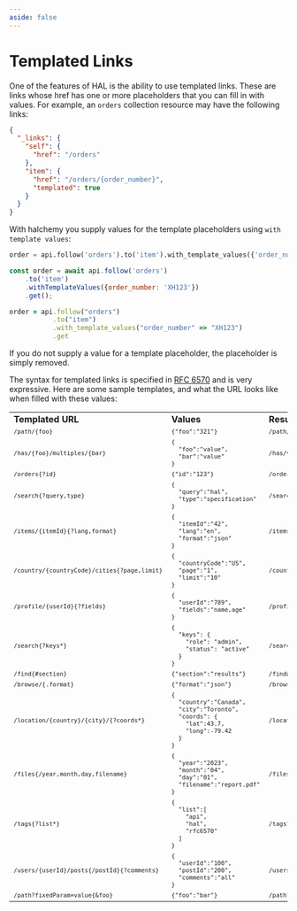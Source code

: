 ```yaml
---
aside: false
---
```

# Templated Links
One of the features of HAL is the ability to use templated links.  These are links whose href has one or more placeholders that you can fill in with values.  For example, an `orders` collection resource may have the following links:

```json
{
  "_links": {
    "self": {
      "href": "/orders"
    },
    "item": {
      "href": "/orders/{order_number}",
      "templated": true
    }
  }
}
```

With halchemy you supply values for the template placeholders using `with template values`:

<tabs>
<tab name="Python">

```python
order = api.follow('orders').to('item').with_template_values({'order_number': 'XH123'}).get()
```
</tab>

<tab name="JavaScript">

```javascript
const order = await api.follow('orders')
    .to('item')
    .withTemplateValues({order_number: 'XH123'})
    .get();
```
</tab>

<tab name="Ruby">

```ruby
order = api.follow("orders")
           .to("item")
           .with_template_values("order_number" => "XH123")
           .get
```
</tab>

<future-languages />
</tabs>

If you do not supply a value for a template placeholder, the placeholder is simply removed.

The syntax for templated links is specified in [RFC 6570](https://datatracker.ietf.org/doc/html/rfc6570) and is very expressive.  Here are some sample templates, and what the URL looks like when filled with these values:

<style>
pre.tableSnippet {
  font-size: 8pt;
  margin: 0 !important;
  padding: 0pt;
}
td.header {
  font-weight: bold;
}
</style>
<table>
<tr>
  <td class="header">Templated URL</td>
  <td class="header">Values</td>
  <td class="header">Resulting URL</td>
</tr>
<tr>
  <td><pre class="tableSnippet">/path/{foo}</pre></td>
  <td><pre class="tableSnippet">{"foo":"321"}</pre></td>
  <td><pre class="tableSnippet">/path/321</pre></td></tr>
<tr>
  <td><pre class="tableSnippet">/has/{foo}/multiples/{bar}</pre></td>
  <td><pre class="tableSnippet">{
  "foo":"value",
  "bar":"value"
}</pre></td>
  <td><pre class="tableSnippet">/has/value/multiples/value</pre></td></tr>
<tr>
  <td><pre class="tableSnippet">/orders{?id}</pre></td>
  <td><pre class="tableSnippet">{"id":"123"}</pre></td>
  <td><pre class="tableSnippet">/orders?id=123</pre></td></tr>
<tr>
  <td><pre class="tableSnippet">/search{?query,type}</pre></td>
  <td><pre class="tableSnippet">{
  "query":"hal",
  "type":"specification"
}</pre></td>
  <td><pre class="tableSnippet">/search?query=hal&type=specification</pre></td></tr>
<tr>
  <td><pre class="tableSnippet">/items/{itemId}{?lang,format}</pre></td>
  <td><pre class="tableSnippet">{
  "itemId":"42",
  "lang":"en",
  "format":"json"
}</pre></td>
  <td><pre class="tableSnippet">/items/42?lang=en&format=json</pre></td></tr>
<tr>
  <td><pre class="tableSnippet">/country/{countryCode}/cities{?page,limit}</pre></td>
  <td><pre class="tableSnippet">{
  "countryCode":"US",
  "page":"1",
  "limit":"10"
}</pre></td>
  <td><pre class="tableSnippet">/country/US/cities?page=1&limit=10</pre></td></tr>
<tr>
  <td><pre class="tableSnippet">/profile/{userId}{?fields}</pre></td>
  <td><pre class="tableSnippet">{
  "userId":"789",
  "fields":"name,age"
}</pre></td>
  <td><pre class="tableSnippet">/profile/789?fields=name%2Cage</pre></td></tr>
<tr>
  <td><pre class="tableSnippet">/search{?keys*}</pre></td>
  <td><pre class="tableSnippet">{
  "keys": {
    "role": "admin",
    "status": "active"
  }
}</pre></td>
  <td><pre class="tableSnippet">/search?role=admin&status=active</pre></td></tr>
<tr>
  <td><pre class="tableSnippet">/find{#section}</pre></td>
  <td><pre class="tableSnippet">{"section":"results"}</pre></td>
  <td><pre class="tableSnippet">/find#results</pre></td></tr>
<tr>
  <td><pre class="tableSnippet">/browse/{.format}</pre></td>
  <td><pre class="tableSnippet">{"format":"json"}</pre></td>
  <td><pre class="tableSnippet">/browse/.json</pre></td></tr>
<tr>
  <td><pre class="tableSnippet">/location/{country}/{city}/{?coords*}</pre></td>
  <td><pre class="tableSnippet">{
  "country":"Canada",
  "city":"Toronto",
  "coords": {
    "lat":43.7,
    "long":-79.42
  }
}</pre></td>
  <td><pre class="tableSnippet">/location/Canada/Toronto/?lat=43.7&long=-79.42</pre></td></tr>
<tr>
  <td><pre class="tableSnippet">/files{/year,month,day,filename}</pre></td>
  <td><pre class="tableSnippet">{
  "year":"2023",
  "month":"04",
  "day":"01",
  "filename":"report.pdf"
}</pre></td>
  <td><pre class="tableSnippet">/files/2023/04/01/report.pdf</pre></td></tr>
<tr>
  <td><pre class="tableSnippet">/tags{?list*}</pre></td>
  <td><pre class="tableSnippet">{
  "list":[
    "api",
    "hal",
    "rfc6570"
  ]
}</pre></td>
  <td><pre class="tableSnippet">/tags?list=api&list=hal&list=rfc6570</pre></td></tr>
<tr>
  <td><pre class="tableSnippet">/users/{userId}/posts{/postId}{?comments}</pre></td>
  <td><pre class="tableSnippet">{
  "userId":"100",
  "postId":"200",
  "comments":"all"
}</pre></td>
  <td><pre class="tableSnippet">/users/100/posts/200?comments=all</pre></td></tr>
<tr>
  <td><pre class="tableSnippet">/path?fixedParam=value{&foo}</pre></td>
  <td><pre class="tableSnippet">{"foo":"bar"}</pre></td>
  <td><pre class="tableSnippet">/path?fixedParam=value&foo=bar</pre></td>
</tr>
</table>
